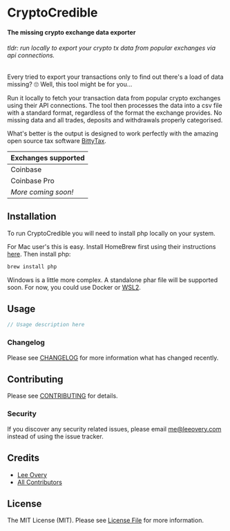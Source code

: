 # CryptoCredible
#### The missing crypto exchange data exporter

###### _tldr: run locally to export your crypto tx data from popular exchanges via api connections._

Every tried to export your transactions only to find out there's a load of data missing? 🙄 Well, this tool might be for you...

Run it locally to fetch your transaction data from popular crypto exchanges using their API connections. The tool then processes the data into a csv file with a standard format, regardless of the format the exchange provides. No missing data and all trades, deposits and withdrawals properly categorised.

What's better is the output is designed to work perfectly with the amazing open source tax software [BittyTax](https://github.com/BittyTax/BittyTax).

| Exchanges supported |
| -------------|
| Coinbase |
| Coinbase Pro |
| _More coming soon!_ |

## Installation

To run CryptoCredible you will need to install php locally on your system. 

For Mac user's this is easy. Install HomeBrew first using their instructions [here](https://brew.sh/). Then install php:

```bash
brew install php
```

Windows is a little more complex. A standalone phar file will be supported soon. For now, you could use Docker or [WSL2](https://www.sitepoint.com/wsl2/).

## Usage

``` php
// Usage description here
```

### Changelog

Please see [CHANGELOG](CHANGELOG.md) for more information what has changed recently.

## Contributing

Please see [CONTRIBUTING](CONTRIBUTING.md) for details.

### Security

If you discover any security related issues, please email me@leeovery.com instead of using the issue tracker.

## Credits

- [Lee Overy](https://github.com/leeovery)
- [All Contributors](../../contributors)

## License

The MIT License (MIT). Please see [License File](LICENSE.md) for more information.
